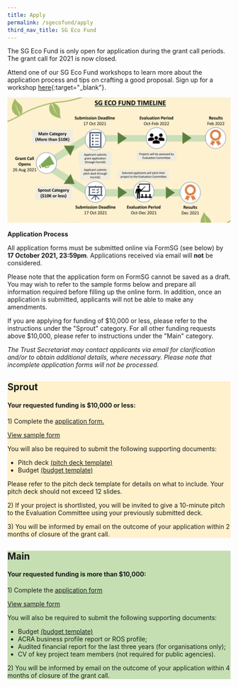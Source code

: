 ```yaml
---
title: Apply
permalink: /sgecofund/apply
third_nav_title: SG Eco Fund
---
```



The SG Eco Fund is only open for application during the grant call periods. The grant call for 2021 is now closed.

Attend one of our SG Eco Fund workshops to learn more about the application process and tips on crafting a good proposal. Sign up for a workshop [here](https://form.gov.sg/#!/611e072e4bfeba00121f144d){:target="_blank"}.

![Timeline](/images/sgeco-timeline.png)

**Application Process**

All application forms must be submitted online via FormSG (see below) by **17 October 2021, 23:59pm**. Applications received via email will **not** be considered.

Please note that the application form on FormSG cannot be saved as a draft. You may wish to refer to the sample forms below and prepare all information required before filling up the online form. In addition, once an application is submitted, applicants will not be able to make any amendments.

If you are applying for funding of $10,000 or less, please refer to the instructions under the &quot;Sprout&quot; category. For all other funding requests above $10,000, please refer to instructions under the &quot;Main&quot; category.

*The Trust Secretariat may contact applicants via email for clarification and/or to obtain additional details, where necessary. Please note that incomplete application forms will not be processed.*

<div class='container'>
  <div class='grid-row'>
    <div class='grid-column' style="background-color:#FFF1CC;">
        <div class="lists">
            <h2><b>Sprout</b></h2>
            <h4>Your requested funding is <b>$10,000 or less</b>:</h4>
            <div>
                <p>1) Complete the <a href="https://form.gov.sg/611b508d7f4b5f001229b8a5" target="_blank">application form.</a></p>
                <a href="/images/SG-Eco-Fund-Sample-Form-(Sprout).pdf">View sample form</a>
                <p> You will also be required to submit the following supporting documents:</p>
                <ul>
                <li>Pitch deck <a href="/resources/SG-Eco-Fund-Pitch-Deck-Template.pptx" target="_blank">(pitch deck template)</a></li>
                <li>Budget <a href="/resources/SG-Eco-Fund-Budget-Template-Oct-2021.xlsx" target="_blank">(budget template)</a></li>
                </ul>
                <p>Please refer to the pitch deck template for details on what to include. Your pitch deck should not exceed 12 slides.</p>
                <p>2) If your project is shortlisted, you will be invited to give a 10-minute pitch to the Evaluation Committee using your previously submitted deck.</p>
                <p>3) You will be informed by email on the outcome of your application within 2 months of closure of the grant call.</p>
            </div> 
        </div>
    </div>
    <div class='grid-column' style="background-color:#C5DFB3;">
        <div class="lists">
        <h2><b>Main</b></h2>
        <h4>Your requested funding is <b>more than $10,000</b>:</h4>
        <div>
            <p>1) Complete the <a href="https://form.gov.sg/611b508d7f4b5f001229b8a5" target="_blank">application form</a></p>
            <a href="/resources/SG-Eco-Fund-Sample-(Main).pdf">View sample form</a>
            <p>You will also be required to submit the following supporting documents:</p>
            <ul>
            <li>Budget <a href="/resources/SG-Eco-Fund-Budget-Template-Oct-2021.xlsx" target="_blank">(budget template)</a></li>
            <li>ACRA business profile report or ROS profile;</li>
            <li>Audited financial report for the last three years (for organisations only);</li>
            <li>CV of key project team members (not required for public agencies).</li>
            </ul>
            <p>2) You will be informed by email on the outcome of your application within 4 months of closure of the grant call.</p>
    </div>
